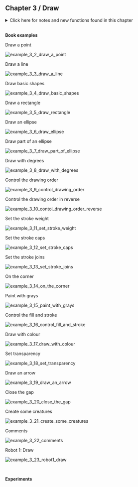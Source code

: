 
## Chapter 3 / Draw


<details>
<summary markdown="span">Click here for notes and new functions found in this chapter</summary>

  
- size()
- arc()
- line()
- point()
- ellipse()
- rect()
- radians()
- special names for Pi values: PI, QUARTER_PI, HALF_PI, and TWO_PI can be used to replace the radian values for 180°, 45°, 90°, and 360°
- strokeWeight()
- strokeCap()
- strokeJoin() default: pointed (mitered) corners
- ellipseMode()
- rectMode()
- ellipseMode(CORNER) makes the ellipse() function behave more like rect()
- ellipseMode(RADIUS)
- background(), fill(), and stroke() 
- The values of the parameters are in the range of 0 to 255, where 255 is white, 128 is medium gray, and 0 is black. To move beyond grayscale values, you use three parameters to specify the red, green, and blue components of a color e.g. fill(255, 0, 0). Alternatively, use the Processing app colour picker. Optional fourth parameter to fill() or stroke() is the alpha value, which uses the range 0 to 255 e.g. fill(255, 0, 0, 160)
- fill()
- noStroke()
- noFill()
- beginShape(), vertex(), endShape()  not limited to using these  basic geometric shapes — you can also define new shapes by connecting a series of points. Use the word CLOSE to connect the last point: endShape(CLOSE)

- As you work with Processing sketches, you’ll find yourself creating dozens of iterations of ideas; using comments to make notes or to disable code can help you keep track of multiple options. Use Ctrl-/ (Cmd-/ on OS X) to add or remove comments

</details>


<br/>

**Book examples**



Draw a point

![example_3_2_draw_a_point]()

Draw a line

![example_3_3_draw_a_line]()

Draw basic shapes

![example_3_4_draw_basic_shapes]()

Draw a rectangle

![example_3_5_draw_rectangle]()

Draw an ellipse

![example_3_6_draw_ellipse]()

Draw part of an ellipse

![example_3_7_draw_part_of_ellipse]()

Draw with degrees

![example_3_8_draw_with_degrees]()

Control the drawing order

![example_3_9_control_drawing_order]()

Control the drawing order in reverse

![example_3_10_contol_drawing_order_reverse]()

Set the stroke weight 

![example_3_11_set_stroke_weight]()

Set the stroke caps

![example_3_12_set_stroke_caps]()

Set the stroke joins

![example_3_13_set_stroke_joins]()

On the corner

![example_3_14_on_the_corner]()

Paint with grays

![example_3_15_paint_with_grays]()

Control the fill and stroke

![example_3_16_control_fill_and_stroke]()

Draw with colour

![example_3_17_draw_with_colour]()

Set transparency

![example_3_18_set_transparency]()

Draw an arrow

![example_3_19_draw_an_arrow]()

Close the gap

![example_3_20_close_the_gap]()

Create some creatures

![example_3_21_create_some_creatures]()

Comments

![example_3_22_comments]()

Robot 1: Draw

![example_3_23_robot1_draw]()


<br/>

**Experiments**

<br/>
